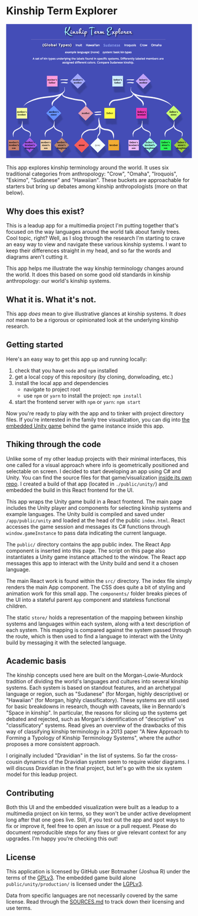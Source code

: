 # Kinship Term Explorer

![alt text](https://raw.githubusercontent.com/Botmasher/kinship-explorer-app/master/kinship-explorer-screenshot.png "Kinship Term Explorer app screenshot")

This app explores kinship terminology around the world. It uses six traditional categories from anthropology: "Crow", "Omaha", "Iroquois", "Eskimo", "Sudanese" and "Hawaiian". These buckets are approachable for starters but bring up debates among kinship anthropologists (more on that below).

## Why does this exist?

This is a leadup app for a multimedia project I'm putting together that's focused on the way languages around the world talk about family trees. Cool topic, right? Well, as I slog through the research I'm starting to crave an easy way to view and navigate these various kinship systems. I want to keep their differences straight in my head, and so far the words and diagrams aren't cutting it.

This app helps me illustrate the way kinship terminology changes around the world. It does this based on some good old standards in kinship anthropology: our world's kinship systems.

## What it is. What it's not.

This app *does* mean to give illustrative glances at kinship systems. It *does not* mean to be a rigorous or opinionated look at the underlying kinship research.

## Getting started

Here's an easy way to get this app up and running locally:

1. check that you have `node` and `npm` installed
2. get a local copy of this repository (by cloning, donwloading, etc.)
3. install the local app and dependencies
	- navigate to project root
	- use `npm` or `yarn` to install the project: `npm install`
4. start the frontend server with `npm` or `yarn`: `npm start`

Now you're ready to play with the app and to tinker with project directory files. If you're interested in the family tree visualization, you can dig into [the embedded Unity game](https://github.com/Botmasher/kinship-term-explorer) behind the game instance inside this app.

## Thiking through the code

Unlike some of my other leadup projects with their minimal interfaces, this one called for a visual approach where info is geometrically positioned and selectable on screen. I decided to start developing an app using C# and Unity. You can find the source files for that game/visualization [inside its own repo](https://github.com/Botmasher/kinship-term-explorer). I created a build of that app (located in `./public/unity/`) and embedded the build in this React frontend for the UI.

This app wraps the Unity game build in a React frontend. The main page includes the Unity player and components for selecting kinship systems and example languages. The Unity build is compiled and saved under `/app/public/unity` and loaded at the head of the public `index.html`. React accesses the game session and messages its C# functions through `window.gameInstance` to pass data indicating the current language.

The `public/` directory contains the app public index. The React App component is inserted into this page. The script on this page also instantiates a Unity game instance attached to the window. The React app messages this app to interact with the Unity build and send it a chosen language.

The main React work is found within the `src/` directory. The index file simply renders the main App component. The CSS does quite a bit of styling and animation work for this small app. The `components/` folder breaks pieces of the UI into a stateful parent `App` component and stateless functional children.

The static `store/` holds a representation of the mapping between kinship systems and languages within each system, along with a text description of each system. This mapping is compared against the system passed through the route, which is then used to find a language to interact with the Unity build by messaging it with the selected language.

## Academic basis

The kinship concepts used here are built on the Morgan-Lowie-Murdock tradition of dividing the world's languages and cultures into several kinship systems. Each system is based on standout features, and an archetypal language or region, such as "Sudanese" (for Morgan, highly descriptive) or "Hawaiian" (for Morgan, highly classificatory). These systems are still used for basic breakdowns in research, though with caveats, like in Bennardo's "Space in kinship". In particular, the reasons for slicing up the systems get debated and rejected, such as Morgan's identification of "descriptive" vs "classificatory" systems. Read gives an overview of the drawbacks of this way of classifying kinship terminology in a 2013 paper "A New Approach to Forming a Typology of Kinship Terminology Systems", where the author proposes a more consistent approach.

I originally included "Dravidian" in the list of systems. So far the cross-cousin dynamics of the Dravidian system seem to require wider diagrams. I will discuss Dravidian in the final project, but let's go with the six system model for this leadup project.

## Contributing

Both this UI and the embedded visualization were built as a leadup to a multimedia project on kin terms, so they won't be under active development long after that one goes live. Still, if you test out the app and spot ways to fix or improve it, feel free to open an issue or a pull request. Please do document reproducible steps for any fixes or give relevant context for any upgrades. I'm happy you're checking this out!

## License

This application is licensed by GitHub user Botmasher (Joshua R) under the terms of the [GPLv3](https://www.gnu.org/licenses/gpl-3.0.en.html). The embedded game build alone `public/unity/production/` is licensed under the [LGPLv3](https://choosealicense.com/licenses/lgpl-3.0/).

Data from specific languages are not necessarily covered by the same license. Read through the [SOURCES.md](https://github.com/Botmasher/kinship-explorer-app/SOURCES.md) to track down their licensing and use terms.
